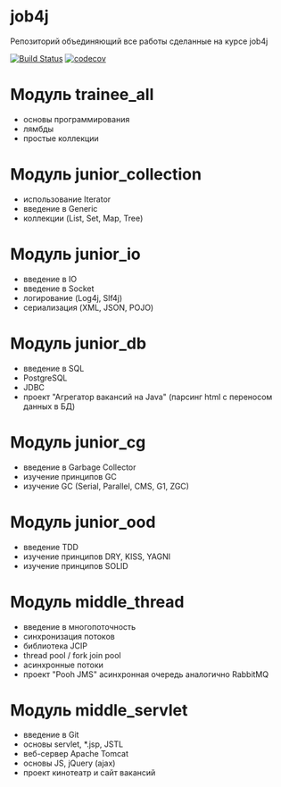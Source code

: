 # job4j
Репозиторий объединяющий все работы сделанные на курсе job4j

[![Build Status](https://www.travis-ci.com/DDobrovolskiy/job4j.svg?branch=master)](https://www.travis-ci.com/DDobrovolskiy/job4j)
[![codecov](https://codecov.io/gh/DDobrovolskiy/job4j/branch/master/graph/badge.svg?token=J00S19M9SK)](https://codecov.io/gh/DDobrovolskiy/job4j)
# Модуль trainee_all
- основы программирования
- лямбды
- простые коллекции
# Модуль junior_collection
- использование Iterator
- введение в Generic
- коллекции (List, Set, Map, Tree)
# Модуль junior_io
- введение в IO
- введение в Socket
- логирование (Log4j, Slf4j)
- сериализация (XML, JSON, POJO)
# Модуль junior_db
- введение в SQL
- PostgreSQL
- JDBC
- проект "Агрегатор вакансий на Java" (парсинг html c переносом данных в БД)
# Модуль junior_cg
- введение в Garbage Collector
- изучение принципов GC
- изучение GC (Serial, Parallel, CMS, G1, ZGC)
# Модуль junior_ood
- введение TDD
- изучение принципов DRY, KISS, YAGNI
- изучение принципов SOLID 
# Модуль middle_thread
- введение в многопоточность
- синхронизация потоков
- библиотека JCIP
- thread pool / fork join pool
- асинхронные потоки
- проект "Pooh JMS" асинхронная очередь аналогично RabbitMQ
# Модуль middle_servlet
- введение в Git
- основы servlet, *.jsp, JSTL
- веб-сервер Apache Tomcat
- основы JS, jQuery (ajax)
- проект кинотеатр и сайт вакансий 
